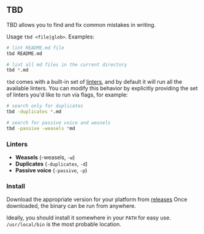 ## TBD

TBD allows you to find and fix common mistakes in writing.

Usage `tbd <file|glob>`. Examples:

```bash
# lint README.md file
tbd README.md

# lint all md files in the current directory
tbd *.md
```

`tbd` comes with a built-in set of [linters](#linters), and by default it will run all the available linters. You can modify this behavior by explicitly providing the set of linters you'd like to run via flags, for example:

```bash
# search only for duplicates
tbd -duplicates *.md

# search for passive voice and weasels
tbd -passive -weasels *md
```

### Linters

- **Weasels** (-weasels, `-w`)
- **Duplicates** (`-duplicates`, `-d`)
- **Passive voice** (`-passive`, `-p`)

### Install

Download the appropriate version for your platform from [releases](/releases) Once downloaded, the binary can be run from anywhere.

Ideally, you should install it somewhere in your `PATH` for easy use. `/usr/local/bin` is the most probable location.
